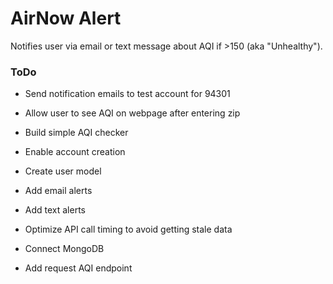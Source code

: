 # AirNow Alert

Notifies user via email or text message about AQI if >150 (aka "Unhealthy").

### ToDo

* Send notification emails to test account for 94301

* Allow user to see AQI on webpage after entering zip

* Build simple AQI checker

* Enable account creation

* Create user model

* Add email alerts

* Add text alerts

* Optimize API call timing to avoid getting stale data

* Connect MongoDB

* Add request AQI endpoint